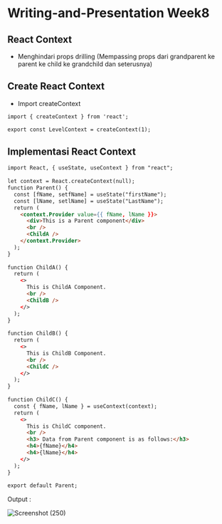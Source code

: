 # Writing-and-Presentation Week8
## **React Context**
- Menghindari props drilling (Mempassing props dari grandparent ke parent ke child ke grandchild dan seterusnya)

## **Create React Context**
- Import createContext 
```html
import { createContext } from 'react';

export const LevelContext = createContext(1);
```
## **Implementasi React Context**
```html
import React, { useState, useContext } from "react";
  
let context = React.createContext(null);
function Parent() {
  const [fName, setfName] = useState("firstName");
  const [lName, setlName] = useState("LastName");
  return (
    <context.Provider value={{ fName, lName }}>
      <div>This is a Parent component</div>
      <br />
      <ChildA />
    </context.Provider>
  );
}
  
function ChildA() {
  return (
    <>
      This is ChildA Component.
      <br />
      <ChildB />
    </>
  );
}
  
function ChildB() {
  return (
    <>
      This is ChildB Component.
      <br />
      <ChildC />
    </>
  );
}
  
function ChildC() {
  const { fName, lName } = useContext(context);
  return (
    <>
      This is ChildC component.
      <br />
      <h3> Data from Parent component is as follows:</h3>
      <h4>{fName}</h4>
      <h4>{lName}</h4>
    </>
  );
}
  
export default Parent;
```

Output :

![Screenshot (250)](https://user-images.githubusercontent.com/85721113/201662513-10c6542c-7929-4ebb-be28-e2aa0c07b27e.png)

